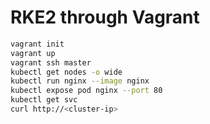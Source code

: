 # RKE2 through Vagrant

```bash
vagrant init
vagrant up
vagrant ssh master
kubectl get nodes -o wide
kubectl run nginx --image nginx
kubectl expose pod nginx --port 80
kubectl get svc
curl http://<cluster-ip>
```
